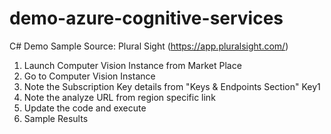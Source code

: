 # demo-azure-cognitive-services
C# Demo Sample Source: Plural Sight (https://app.pluralsight.com/)
1. Launch Computer Vision Instance from Market Place
2. Go to Computer Vision Instance
3. Note the Subscription Key details from "Keys & Endpoints Section" Key1 
4. Note the analyze URL from region specific link
5. Update the code and execute
6. Sample Results 


   

